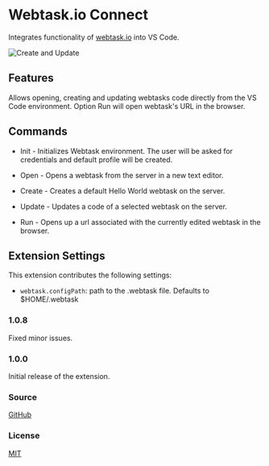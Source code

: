 # Webtask.io Connect

Integrates functionality of [webtask.io](https://webtask.io) into VS Code.

![Create and Update](images/create-and-update.gif)

## Features

Allows opening, creating and updating webtasks code directly from the VS Code environment. Option Run will open webtask's URL in the browser.

## Commands

* Init - Initializes Webtask environment. The user will be asked for credentials and default profile will be created.

* Open - Opens a webtask from the server in a new text editor.

* Create - Creates a default Hello World webtask on the server.

* Update - Updates a code of a selected webtask on the server.

* Run - Opens up a url associated with the currently edited webtask in the browser.

## Extension Settings

This extension contributes the following settings:

* `webtask.configPath`: path to the .webtask file. Defaults to $HOME/.webtask

### 1.0.8

Fixed minor issues.

### 1.0.0

Initial release of the extension.

### Source

[GitHub](https://github.com/durad/webtaskio-vsc-extension)

### License

[MIT](LICENSE)
